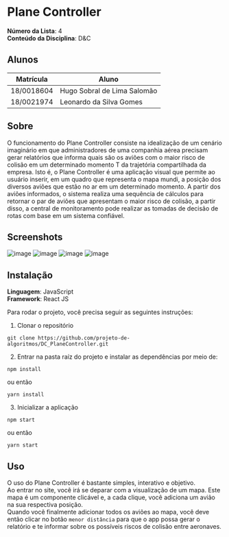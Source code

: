 # Plane Controller

**Número da Lista**: 4<br>
**Conteúdo da Disciplina**: D&C<br>

## Alunos
|Matrícula | Aluno |
| -- | -- |
| 18/0018604  | Hugo Sobral de Lima Salomão |
| 18/0021974  | Leonardo da Silva Gomes |

## Sobre 
O funcionamento do Plane Controller consiste na idealização de um cenário imaginário em que administradores de uma companhia aérea precisam gerar relatórios que informa quais são os aviões com o maior risco de colisão em um determinado momento T da trajetória compartilhada da empresa.
Isto é, o Plane Controller é uma aplicação visual que permite ao usuário inserir, em um quadro que representa o mapa mundi, a posição dos diversos aviões que estão no ar em um determinado momento. A partir dos aviões informados, o sistema realiza uma sequência de cálculos para retornar o par de aviões que apresentam o maior risco de colisão, a partir disso, a central de monitoramento pode realizar as tomadas de decisão de rotas com base em um sistema confiável. 

## Screenshots
![image](https://user-images.githubusercontent.com/43852963/135014933-2d301ce9-d647-433a-b719-68e3a88cb559.png)
![image](https://user-images.githubusercontent.com/43852963/135014946-42c84cc8-196a-46be-87c8-3220a8d24cad.png)
![image](https://user-images.githubusercontent.com/43852963/135014964-57908e0f-5c5a-41c9-8893-c1b3d3d5e3ad.png)
![image](https://user-images.githubusercontent.com/43852963/135014975-14bcd53c-4b74-4485-ac6a-427c2e10e5d6.png)

## Instalação 
**Linguagem**: JavaScript<br>
**Framework**: React JS<br>

Para rodar o projeto, você precisa seguir as seguintes instruções:

1. Clonar o repositório
```
git clone https://github.com/projeto-de-algoritmos/DC_PlaneController.git
```

2. Entrar na pasta raíz do projeto e instalar as dependências por meio de:
```
npm install
```
ou então
```
yarn install
```

3. Inicializar a aplicação
```
npm start
```
ou então
```
yarn start
```


## Uso 
O uso do Plane Controller é bastante simples, interativo e objetivo. <br/>
Ao entrar no site, você irá se deparar com a visualização de um mapa. Este mapa é um componente clicável e, a cada clique, você adiciona um avião na sua respectiva posição. <br/>
Quando você finalmente adicionar todos os aviões ao mapa, você deve então clicar no botão ```menor distância``` para que o app possa gerar o relatório e te informar sobre os possíveis riscos de colisão entre aeronaves.

